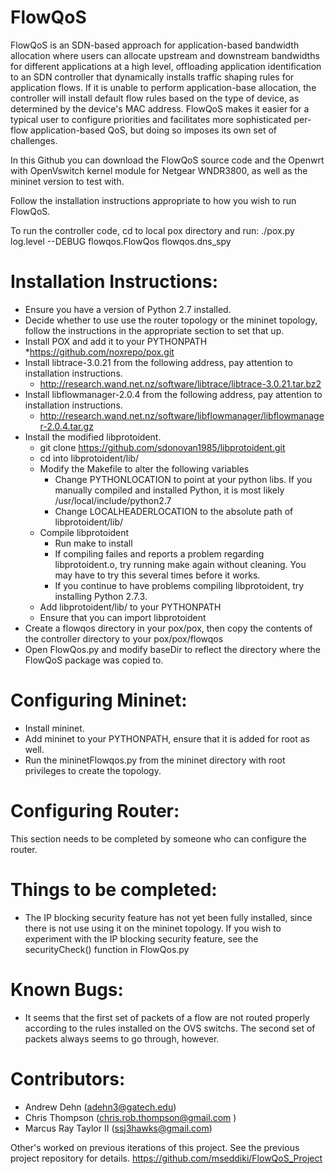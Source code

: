 FlowQoS
===============
FlowQoS is an SDN-based approach for application-based bandwidth allocation where users can allocate upstream and downstream bandwidths for different applications at a high level, offloading application identification to an SDN controller that dynamically installs traffic shaping rules for application flows. If it is unable to perform application-base allocation, the controller will install default flow rules based on the type of device, as determined by the device's MAC address. FlowQoS makes it easier for a typical user to configure priorities and facilitates more sophisticated per-flow application-based QoS, but doing so imposes its own set of challenges.

In this Github you can download the FlowQoS source code and the Openwrt with OpenVswitch kernel module for Netgear WNDR3800, as well as the mininet version to test with.


Follow the installation instructions appropriate to how you wish to run FlowQoS.

To run the controller code, cd to local pox directory and run: ./pox.py log.level --DEBUG flowqos.FlowQos flowqos.dns_spy

Installation Instructions:
=============================
* Ensure you have a version of Python 2.7 installed.
* Decide whether to use use the router topology or the mininet topology, follow the instructions in the appropriate section to set that up.
* Install POX and add it to your PYTHONPATH
    *https://github.com/noxrepo/pox.git
* Install libtrace-3.0.21 from the following address, pay attention to installation instructions.
    * http://research.wand.net.nz/software/libtrace/libtrace-3.0.21.tar.bz2
* Install libflowmanager-2.0.4 from the following address, pay attention to installation instructions.
    * http://research.wand.net.nz/software/libflowmanager/libflowmanager-2.0.4.tar.gz
* Install the modified libprotoident.
    * git clone https://github.com/sdonovan1985/libprotoident.git
    * cd into libprotoident/lib/
    * Modify the Makefile to alter the following variables
        * Change PYTHONLOCATION to point at your python libs. If you manually compiled and installed Python, it is most likely /usr/local/include/python2.7
        * Change LOCALHEADERLOCATION to the absolute path of libprotoident/lib/
    * Compile libprotoident
        * Run make to install
        * If compiling failes and reports a problem regarding libprotoident.o, try running make again without cleaning. You may have to try this several times before it works.
        * If you continue to have problems compiling libprotoident, try installing Python 2.7.3.
    * Add libprotoident/lib/ to your PYTHONPATH
    * Ensure that you can import libprotoident
* Create a flowqos directory in your pox/pox, then copy the contents of the controller directory to your pox/pox/flowqos
* Open FlowQos.py and modify baseDir to reflect the directory where the FlowQoS package was copied to.

  
Configuring Mininet:
=======================
* Install mininet.
* Add mininet to your PYTHONPATH, ensure that it is added for root as well.
* Run the mininetFlowqos.py from the mininet directory with root privileges to create the topology.

Configuring Router:
======================
This section needs to be completed by someone who can configure the router.

Things to be completed:
==========================
* The IP blocking security feature has not yet been fully installed, since there is not use using it on the mininet topology. If you wish to experiment with the IP blocking security feature, see the securityCheck() function in FlowQos.py

Known Bugs:
==============
* It seems that the first set of packets of a flow are not routed properly according to the rules installed on the OVS switchs. The second set of packets always seems to go through, however.

Contributors:
================
* Andrew Dehn (adehn3@gatech.edu)
* Chris Thompson (chris.rob.thompson@gmail.com )
* Marcus Ray Taylor II (ssj3hawks@gmail.com)

Other's worked on previous iterations of this project. See the previous project repository for details. https://github.com/mseddiki/FlowQoS_Project